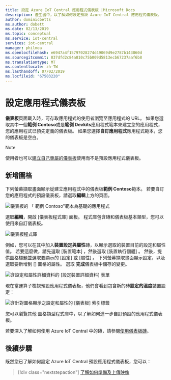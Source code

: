 ```yaml
---
title: 設定 Azure IoT Central 應用程式儀表板 |Microsoft Docs
description: 產生器中，以了解如何設定預設 Azure IoT Central 應用程式儀表板。
author: dominicbetts
ms.author: dobett
ms.date: 02/13/2019
ms.topic: conceptual
ms.service: iot-central
services: iot-central
manager: philmea
ms.openlocfilehash: e6947a4f15797028274d49069d9e2787b143860d
ms.sourcegitcommit: 837dfd2c84a810c75b009d5813ecb67237aaf6b8
ms.translationtype: MT
ms.contentlocale: zh-TW
ms.lasthandoff: 07/02/2019
ms.locfileid: "67503220"
---
```

# <a name="configure-the-application-dashboard"></a>設定應用程式儀表板

**儀表板**頁面載入時，可存取應用程式的使用者瀏覽至應用程式的 URL。 如果您選取其中一個**範例 Contoso**或是**範例 Devkits**應用程式範本來建立您的應用程式，您的應用程式已預先定義的儀表板。 如果您選擇**自訂應用程式**應用程式範本，您的儀表板是空白。

> [!NOTE]
> 使用者也可以[建立自己專屬的儀表板](howto-personalize-dashboard.md)使用而不是預設應用程式儀表板。

## <a name="add-tiles"></a>新增圖格

下列螢幕擷取畫面顯示從建立應用程式中的儀表板**範例 Contoso**範本。 若要自訂您的應用程式的預設儀表板，請選取**編輯**上方的頁面。

![儀表板的 「 範例 Contoso"範本為基礎的應用程式](media/howto-configure-homepage/image1a.png)

選取**編輯**，開啟 [儀表板程式庫] 面板。 程式庫包含磚和儀表板基本類型，您可以使用來自訂儀表板。

![儀表板程式庫](media/howto-configure-homepage/image2a.png)

例如，您可以在其中加入**裝置設定與屬性**磚，以顯示選取的裝置目前的設定和屬性值。 若要這麼做，請先選取 [裝置範本]  ，然後選取 [裝置執行個體]  。 然後，提供圖格標題並選取要顯示的 [設定]  或 [屬性]  。 下列螢幕擷取畫面顯示設定，以及選取要新增到 [] 圖格的屬性。 選取 **完成**儀表板中儲存的變更。

![含設定和屬性詳細資料的 [設定裝置詳細資料] 表單](media/howto-configure-homepage/image3a.png)

現在當運算子檢視預設應用程式儀表板，他們會看到包含新的磚**設定的溫度**裝置設定：

![含針對圖格顯示之設定和屬性的 [儀表板] 索引標籤](media/howto-configure-homepage/image4a.png)

您可以瀏覽其他 圖格類型程式庫中，以了解如何進一步自訂預設的應用程式儀表板。

若要深入了解如何使用 Azure IoT Central 中的磚，請參閱[使用儀表板磚](howto-use-tiles.md)。

## <a name="next-steps"></a>後續步驟

既然您已了解如何設定 Azure IoT Central 預設應用程式儀表板，您可以：

> [!div class="nextstepaction"]
> [了解如何準備及上傳映像](howto-prepare-images.md)
